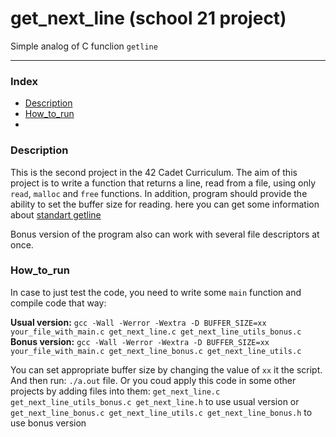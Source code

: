 # get_next_line (school 21 project)

Simple analog of C funclion ``getline``

---
### Index

* [Description](#Description)
* [How_to_run](#How_to_run)
* 

### Description

This is the second project in the 42 Cadet Curriculum. The aim of this project is to write a function that returns a line, read from a file, using only ``read``, ``malloc`` and ``free`` functions. In addition, program should provide the ability to set the buffer size for reading. here you can get some information about [standart getline](https://man7.org/linux/man-pages/man3/getline.3.html)

Bonus version of the program also can work with several file descriptors at once.

### How_to_run

In case to just test the code, you need to write some ``main`` function and compile code that way:

**Usual version:** ``gcc -Wall -Werror -Wextra -D BUFFER_SIZE=xx your_file_with_main.c get_next_line.c get_next_line_utils_bonus.c``  
**Bonus version:** ``gcc -Wall -Werror -Wextra -D BUFFER_SIZE=xx your_file_with_main.c get_next_line_bonus.c get_next_line_utils.c``

You can set appropriate buffer size by changing the value of ``xx`` it the script. And then run: ``./a.out`` file. Or you coud apply this code in some other projects by adding files into them: ``get_next_line.c get_next_line_utils_bonus.c get_next_line.h`` to use usual version or ``get_next_line_bonus.c get_next_line_utils.c get_next_line_bonus.h`` to use bonus version


